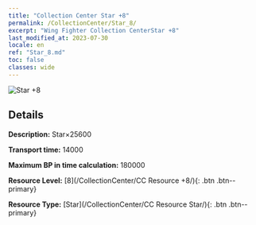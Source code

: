 ```yaml
---
title: "Collection Center Star +8"
permalink: /CollectionCenter/Star_8/
excerpt: "Wing Fighter Collection CenterStar +8"
last_modified_at: 2023-07-30
locale: en
ref: "Star_8.md"
toc: false
classes: wide
---
```



![Star +8](/images/cc/CC_Star_5.png)

## Details

  **Description:** Star×25600

  **Transport time:** 14000

  **Maximum BP in time calculation:** 180000

  **Resource Level:** [8](/CollectionCenter/CC Resource +8/){: .btn .btn--primary}

  **Resource Type:** [Star](/CollectionCenter/CC Resource Star/){: .btn .btn--primary}

